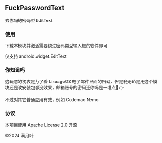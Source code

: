 ## FuckPasswordText

去你吗的密码型 EditText

### 使用

下载本模块并激活需要绕过密码类型输入框的软件即可

仅支持 android.widget.EditText

### 你知道吗

这玩意的初衷是为了看 LineageOS 电子邮件里面的密码，但是我无论是用这个模块还是改安装包都没效果，邮箱账号的密码还你吗是一堆点🤣👉

不过对其它普通应用有效，例如 Codemao Nemo

### 协议

本项目使用 Apache License 2.0 开源

©2024 满月叶
